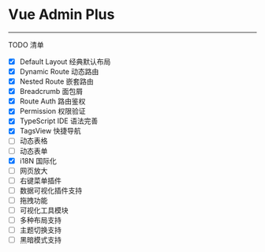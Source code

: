 # Vue Admin Plus

---

TODO 清单

- [x] Default Layout 经典默认布局
- [x] Dynamic Route 动态路由
- [x] Nested Route 嵌套路由
- [x] Breadcrumb 面包屑
- [x] Route Auth 路由鉴权
- [x] Permission 权限验证
- [x] TypeScript IDE 语法完善
- [x] TagsView 快捷导航
- [ ] 动态表格
- [ ] 动态表单
- [x] i18N 国际化
- [ ] 网页放大
- [ ] 右键菜单插件
- [ ] 数据可视化插件支持
- [ ] 拖拽功能
- [ ] 可视化工具模块
- [ ] 多种布局支持
- [ ] 主题切换支持
- [ ] 黑暗模式支持